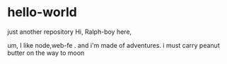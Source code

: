 # hello-world
just another repository
 Hi,
 Ralph-boy here,
 
   um, I like node,web-fe .
   and i'm made of adventures.
   i must carry peanut butter on the way to moon
